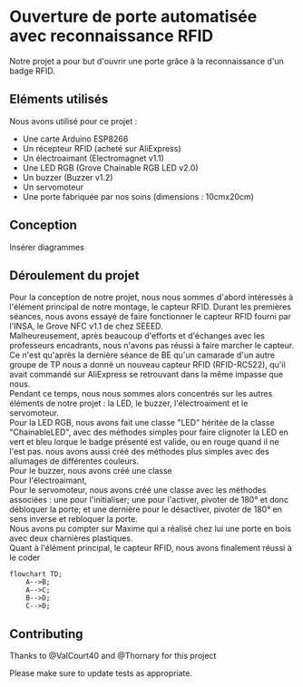 # Ouverture de porte automatisée avec reconnaissance RFID

Notre projet a pour but d'ouvrir une porte grâce à la reconnaissance d'un badge RFID. 

## Eléments utilisés

Nous avons utilisé pour ce projet :
- Une carte Arduino ESP8266
- Un récepteur RFID (acheté sur AliExpress)
- Un électroaimant (Electromagnet v1.1)
- Une LED RGB (Grove Chainable RGB LED v2.0)
- Un buzzer (Buzzer v1.2)
- Un servomoteur
- Une porte fabriquée par nos soins (dimensions : 10cmx20cm)

## Conception

Insérer diagrammes 

## Déroulement du projet

Pour la conception de notre projet, nous nous sommes d'abord intéressés à l'élément principal de notre montage, le capteur RFID. Durant les premières séances, nous avons essayé de faire fonctionner le capteur RFID fourni par l'INSA, le Grove NFC v1.1 de chez SEEED.  
Malheureusement, après beaucoup d'efforts et d'échanges avec les professeurs encadrants, nous n'avons pas réussi à faire marcher le capteur. Ce n'est qu'après la dernière séance de BE qu'un camarade d'un autre groupe de TP nous a donné un nouveau capteur RFID (RFID-RC522), qu'il avait commandé sur AliExpress se retrouvant dans la même impasse que nous.  
Pendant ce temps, nous nous sommes alors concentrés sur les autres éléments de notre projet : la LED, le buzzer, l'électroaiment et le servomoteur.   
Pour la LED RGB, nous avons fait une classe "LED" héritée de la classe "ChainableLED", avec des méthodes simples pour faire clignoter la LED en vert et bleu lorque le badge présenté est valide, ou en rouge quand il ne l'est pas. nous avons aussi créé des méthodes plus simples avec des allumages de différentes couleurs.  
Pour le buzzer, nous avons créé une classe   
Pour l'électroaimant,   
Pour le servomoteur, nous avons créé une classe avec les méthodes associées : une pour l'initialiser; une pour l'activer, pivoter de 180° et donc débloquer la porte; et une dernière pour le désactiver, pivoter de 180° en sens inverse et rebloquer la porte.  
Nous avons pu compter sur Maxime qui a réalisé chez lui une porte en bois avec deux charnières plastiques.  
Quant à l'élément principal, le capteur RFID, nous avons finalement réussi à le coder 





```mermaid
flowchart TD;
    A-->B;
    A-->C;
    B-->D;
    C-->D;
```
## Contributing

Thanks to @ValCourt40 and @Thornary for this project

Please make sure to update tests as appropriate.
